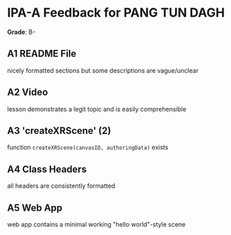 # IPA-A Feedback for PANG TUN DAGH
**Grade**: B-

## A1 README File

nicely formatted sections but some descriptions are vague/unclear
## A2 Video 

lesson demonstrates a legit topic and is easily comprehensible
## A3 'createXRScene' (2)
function `createXRScene(canvasID, authoringData)` exists
## A4 Class Headers
all headers are consistently formatted
## A5 Web App
web app contains a minimal working "hello world"-style scene